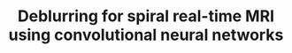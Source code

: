 ---
authors: Y. Lim, <span class="me">Y. Bliesener</span>, S. Narayanan, K.S. Nayak
title: Deblurring for spiral real-time MRI using convolutional neural networks
type: journal
venue: Magnetic Resonance in Medicine
year: 2020
volume: 2020;84:3438–3452
link: "https://onlinelibrary.wiley.com/doi/abs/10.1002/mrm.28393?af=R"
award:
---